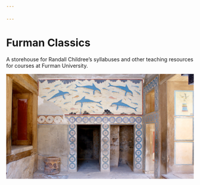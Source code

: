 ```yaml
---

---
```

# Furman Classics

A storehouse for Randall Childree’s syllabuses and other teaching resources for courses at Furman University.

![dolphins](main-dolphins.png)